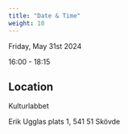 ```yaml
---
title: "Date & Time"
weight: 10
---
```

Friday, May 31st 2024

16:00 - 18:15

## Location

Kulturlabbet

Erik Ugglas plats 1, 541 51 Skövde
